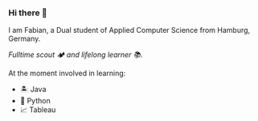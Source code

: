 ### Hi there 👋

I am Fabian, a Dual student of Applied Computer Science from Hamburg, Germany.

*Fulltime scout 🏕️ and lifelong learner 📚.*

At the moment involved in learning:

- 🏝️ Java
- 🤖 Python
- 📈 Tableau

<!--
**FForthmann/FForthmann** is a ✨ _special_ ✨ repository because its `README.md` (this file) appears on your GitHub profile.

Here are some ideas to get you started:

- 🔭 I’m currently working on ...
- 🌱 I’m currently learning ...
- 👯 I’m looking to collaborate on ...
- 🤔 I’m looking for help with ...
- 💬 Ask me about ...
- 📫 How to reach me: ...
- 😄 Pronouns: ...
- ⚡ Fun fact: ...
-->
